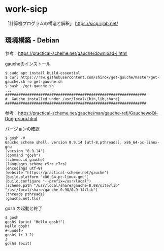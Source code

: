 # work-sicp
「計算機プログラムの構造と解釈」
https://sicp.iijlab.net/

## 環境構築 - Debian
参考：https://practical-scheme.net/gauche/download-j.html

gaucheのインストール
```
$ sudo apt install build-essential
$ curl https://raw.githubusercontent.com/shirok/get-gauche/master/get-gauche.sh -o get-gauche.sh
$ bash ./get-gauche.sh
...
################################################################
#  Gauche installed under /usr/local/{bin,lib,share}
################################################################
```

参考：https://practical-scheme.net/gauche/man/gauche-refj/GauchewoQi-Dong-suru.html

バージョンの確認
```
$ gosh -V
Gauche scheme shell, version 0.9.14 [utf-8,pthreads], x86_64-pc-linux-gnu
(version "0.9.14")
(command "gosh")
(scheme.id gauche)
(languages scheme r5rs r7rs)
(encodings utf-8)
(website "https://practical-scheme.net/gauche")
(build.platform "x86_64-pc-linux-gnu")
(build.configure "--prefix=/usr/local")
(scheme.path "/usr/local/share/gauche-0.98/site/lib" "/usr/local/share/gauche-0.98/0.9.14/lib")
(threads pthreads)
(gauche.net.tls)
```

gosh の起動と終了
```
$ gosh
gosh$ (print "Hello gosh!")
Hello gosh!
#<undef>
gosh$ (+ 1 2)
3
gosh$ (exit)
```
